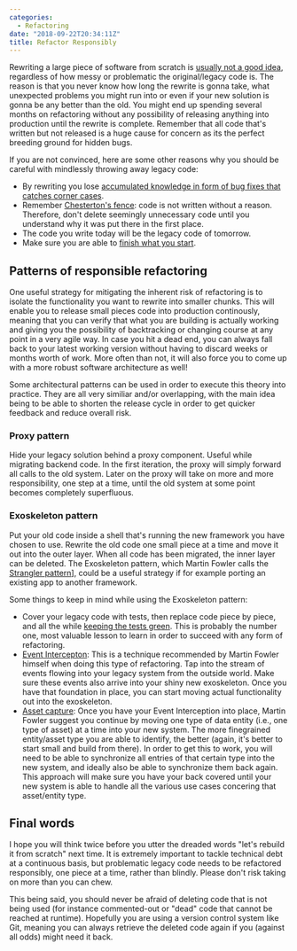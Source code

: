 ```yaml
---
categories:
  - Refactoring
date: "2018-09-22T20:34:11Z"
title: Refactor Responsibly
---
```


Rewriting a large piece of software from scratch is [usually not a good idea](https://www.joelonsoftware.com/2000/04/06/things-you-should-never-do-part-i/), regardless of how messy or problematic the original/legacy code is. The reason is that you never know how long the rewrite is gonna take, what unexpected problems you might run into or even if your new solution is gonna be any better than the old. You might end up spending several months on refactoring without any possibility of releasing anything into production until the rewrite is complete. Remember that all code that's written but not released is a huge cause for concern as its the perfect breeding ground for hidden bugs.

If you are not convinced, here are some other reasons why you should be careful with mindlessly throwing away legacy code:

- By rewriting you lose [accumulated knowledge in form of bug fixes that catches corner cases](http://cdn.pols.co.uk/papers/agile-approach-to-legacy-systems.pdf).
- Remember [Chesterton's fence](https://abovethelaw.com/2014/01/the-fallacy-of-chestertons-fence/): code is not written without a reason. Therefore, don't delete seemingly unnecessary code until you understand why it was put there in the first place.
- The code you write today will be the legacy code of tomorrow.
- Make sure you are able to [finish what you start](../last-week-mindset).

## Patterns of responsible refactoring

One useful strategy for mitigating the inherent risk of refactoring is to isolate the functionality you want to rewrite into smaller chunks. This will enable you to release small pieces code into production continously, meaning that you can verify that what you are building is actually working and giving you the possibility of backtracking or changing course at any point in a very agile way. In case you hit a dead end, you can always fall back to your latest working version without having to discard weeks or months worth of work.
More often than not, it will also force you to come up with a more robust software architecture as well!

Some architectural patterns can be used in order to execute this theory into practice. They are all very similiar and/or overlapping, with the main idea being to be able to shorten the release cycle in order to get quicker feedback and reduce overall risk.

### Proxy pattern

Hide your legacy solution behind a proxy component. Useful while migrating backend code. In the first iteration, the proxy will simply forward all calls to the old system. Later on the proxy will take on more and more responsibility, one step at a time, until the old system at some point becomes completely superfluous.

### Exoskeleton pattern

Put your old code inside a shell that's running the new framework you have chosen to use. Rewrite the old code one small piece at a time and move it out into the outer layer. When all code has been migrated, the inner layer can be deleted. The Exoskeleton pattern, which Martin Fowler calls the [Strangler pattern](https://www.martinfowler.com/bliki/StranglerApplication.html)], could be a useful strategy if for example porting an existing app to another framework.

Some things to keep in mind while using the Exoskeleton pattern:

- Cover your legacy code with tests, then replace code piece by piece, and all the while [keeping the tests green](https://www.youtube.com/watch?v=aWiwDdx_rdo). This is probably the number one, most valuable lesson to learn in order to succeed with any form of refactoring.
- [Event Intercepton](https://www.martinfowler.com/bliki/EventInterception.html): This is a technique recommended by Martin Fowler himself when doing this type of refactoring. Tap into the stream of events flowing into your legacy system from the outside world. Make sure these events also arrive into your shiny new exoskeleton. Once you have that foundation in place, you can start moving actual functionality out into the exoskeleton.
- [Asset capture](https://www.martinfowler.com/bliki/AssetCapture.html): Once you have your Event Interception into place, Martin Fowler suggest you continue by moving one type of data entity (i.e., one type of asset) at a time into your new system. The more finegrained entity/asset type you are able to identify, the better (again, it's better to start small and build from there). In order to get this to work, you will need to be able to synchronize all entries of that certain type into the new system, and ideally also be able to synchronize them back again. This approach will make sure you have your back covered until your new system is able to handle all the various use cases concering that asset/entity type.

## Final words

I hope you will think twice before you utter the dreaded words "let's rebuild it from scratch" next time. It is extremely important to tackle technical debt at a continuous basis, but problematic legacy code needs to be refactored responsibly, one piece at a time, rather than blindly. Please don't risk taking on more than you can chew.

This being said, you should never be afraid of deleting code that is not being used (for instance commented-out or "dead" code that cannot be reached at runtime). Hopefully you are using a version control system like Git, meaning you can always retrieve the deleted code again if you (against all odds) might need it back.
